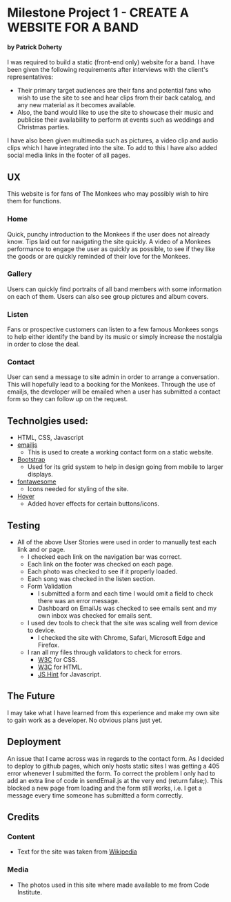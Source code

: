 # Milestone Project 1 - CREATE A WEBSITE FOR A BAND
#### by Patrick Doherty

I was required to build a static (front-end only) website for a band. I have been given the following requirements after interviews
with the client's representatives:

- Their primary target audiences are their fans and potential fans who wish to use the site to see and hear clips from their back catalog, and any new material as it becomes available.
- Also, the band would like to use the site to showcase their music and publicise their availability to perform at events such as weddings and Christmas parties.

I have also been given multimedia such as pictures, a video clip and audio clips which I have integrated into the site.
To add to this I have also added social media links in the footer of all pages. 

## UX
This website is for fans of The Monkees who may possibly wish to hire them for functions.

### Home
Quick, punchy introduction to the Monkees if the user does not already 
know. Tips laid out for navigating the site quickly. A video of a Monkees 
performance to engage the user as quickly as possible, to see if they like the 
goods or are quickly reminded of their love for the Monkees.

### Gallery
Users can quickly find portraits of all band members with some information on 
each of them. Users can also see group pictures and album covers. 

### Listen 
Fans or prospective customers can listen to a few famous Monkees songs to help 
either identify the band by its music or simply increase the nostalgia in order
to close the deal.

### Contact
User can send a message to site admin in order to arrange a conversation. 
This will hopefully lead to a booking for the Monkees.
Through the use of emailjs, the developer will be emailed when a user has 
submitted a contact form so they can follow up on the request. 




## Technolgies used:

- HTML, CSS, Javascript 
- [emailjs](http://www.emailjs.com/) 
    - This is used to create a working contact form on a static website.
- [Bootstrap](https://getbootstrap.com/)
    - Used for its grid system to help in design going from mobile to larger displays.
- [fontawesome](https://fontawesome.com/)
    - Icons needed for styling of the site. 
- [Hover](http://ianlunn.github.io/Hover/)
    - Added hover effects for certain buttons/icons. 


## Testing

- All of the above User Stories were used in order to manually test each link and or page.
    - I checked each link on the navigation bar was correct.
    - Each link on the footer was checked on each page. 
    - Each photo was checked to see if it properly loaded. 
    - Each song was checked in the listen section.
    - Form Validation
        - I submitted a form and each time I would omit a field to check there was an error message.
        - Dashboard on EmailJs was checked to see emails sent and my own inbox was checked for emails sent.
    - I used dev tools to check that the site was scaling well from device to device. 
        - I checked the site with Chrome, Safari, Microsoft Edge and Firefox.
    - I ran all my files through validators to check for errors.
        - [W3C](https://jigsaw.w3.org/css-validator/) for CSS.
        - [W3C](https://validator.w3.org/) for HTML.
        - [JS Hint](http://jshint.com/) for Javascript.


## The Future
I may take what I have learned from this experience and make my own site to gain work as a developer. 
No obvious plans just yet.

## Deployment

An issue that I came across was in regards to the contact form. As I decided to deploy to github pages,
which only hosts static sites I was getting a 405 error whenever I submitted the form. To correct the problem
I only had to add an extra line of code in sendEmail.js at the very end (return false;). This blocked a new page from loading 
and the form still works, i.e. I get a message every time someone has submitted a form correctly.

## Credits

### Content
- Text for the site was taken from [Wikipedia](https://en.wikipedia.org/wiki/The_Monkees)

### Media
- The photos used in this site where made available to me from Code Institute.

